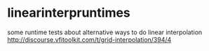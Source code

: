 # linearinterpruntimes
some runtime tests about alternative ways to do linear interpolation
http://discourse.vfitoolkit.com/t/grid-interpolation/394/4
